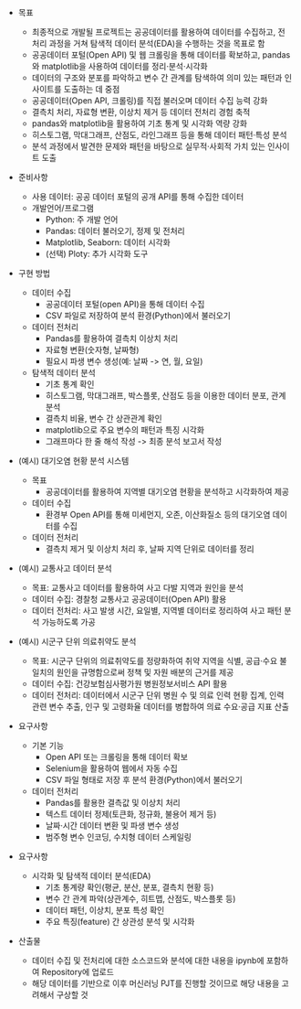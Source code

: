 - 목표
  - 최종적으로 개발될 프로젝트는 공공데이터를 활용하여 데이터를 수집하고, 전처리 과정을 거쳐 탐색적 데이터 분석(EDA)을 수행하는 것을 목표로 함
  - 공공데이터 포털(Open API) 및 웹 크롤링을 통해 데이터를 확보하고, pandas와 matplotlib을 사용하여 데이터를 정리·분석·시각화
  - 데이터의 구조와 분포를 파악하고 변수 간 관계를 탐색하여 의미 있는 패턴과 인사이트를 도출하는 데 중점
  - 공공데이터(Open API, 크롤링)를 직접 불러오며 데이터 수집 능력 강화
  - 결측치 처리, 자료형 변환, 이상치 제거 등 데이터 전처리 경험 축적
  - pandas와 matplotlib을 활용하여 기초 통계 및 시각화 역량 강화
  - 히스토그램, 막대그래프, 산점도, 라인그래프 등을 통해 데이터 패턴·특성 분석
  - 분석 과정에서 발견한 문제와 패턴을 바탕으로 실무적·사회적 가치 있는 인사이트 도출

- 준비사항
  - 사용 데이터: 공공 데이터 포털의 공개 API를 통해 수집한 데이터
  - 개발언어/프로그램
    - Python: 주 개발 언어
    - Pandas: 데이터 불러오기, 정제 및 전처리
    - Matplotlib, Seaborn: 데이터 시각화
    - (선택) Ploty: 추가 시각화 도구

- 구현 방법
  - 데이터 수집
    - 공공데이터 포털(open API)을 통해 데이터 수집
    - CSV 파일로 저장하여 분석 환경(Python)에서 불러오기
  - 데이터 전처리
    - Pandas를 활용하여 결측치 이상치 처리
    - 자료형 변환(숫자형, 날짜형)
    - 필요시 파생 변수 생성(예: 날짜 -> 연, 월, 요일)
  - 탐색적 데이터 분석
    - 기초 통계 확인
    - 히스토그램, 막대그래프, 박스플롯, 산점도 등을 이용한 데이터 분포, 관계 분석
    - 결측치 비율, 변수 간 상관관계 확인
    - matplotlib으로 주요 변수의 패턴과 특징 시각화
    - 그래프마다 한 줄 해석 작성 -> 최종 분석 보고서 작성

- (예시) 대기오염 현황 분석 시스템
  - 목표
    - 공공데이터를 활용하여 지역별 대기오염 현황을 분석하고 시각화하여 제공
  - 데이터 수집
    - 환경부 Open API를 통해 미세먼지, 오존, 이산화질소 등의 대기오염 데이터를 수집
  - 데이터 전처리
    - 결측치 제거 및 이상치 처리 후, 날짜 지역 단위로 데이터를 정리
- (예시) 교통사고 데이터 분석
  - 목표: 교통사고 데이터를 활용하여 사고 다발 지역과 원인을 분석
  - 데이터 수집: 경찰청 교통사고 공공데이터(Open API) 활용
  - 데이터 전처리: 사고 발생 시간, 요일별, 지역별 데이터로 정리하여 사고 패턴 분석 가능하도록 가공

- (예시) 시군구 단위 의료취약도 분석
  - 목표: 시군구 단위의 의료취약도를 정량화하여 취약 지역을 식별, 공급·수요 불일치의 원인을 규명함으로써 정책 및 자원 배분의 근거를 제공
  - 데이터 수집: 건강보험심사평가원 병원정보서비스 API 활용
  - 데이터 전처리: 데이터에서 시군구 단위 병원 수 및 의료 인력 현황 집계, 인력 관련 변수 추출, 인구 및 고령화율 데이터를 병합하여 의료 수요·공급 지표 산출

- 요구사항
  - 기본 기능
    - Open API 또는 크롤링을 통해 데이터 확보
    - Selenium을 활용하여 웹에서 자동 수집
    - CSV 파일 형태로 저장 후 분석 환경(Python)에서 불러오기
  - 데이터 전처리
    - Pandas를 활용한 결측값 및 이상치 처리
    - 텍스트 데이터 정제(토큰화, 정규화, 불용어 제거 등)
    - 날짜·시간 데이터 변환 및 파생 변수 생성
    - 범주형 변수 인코딩, 수치형 데이터 스케일링

- 요구사항
  - 시각화 및 탐색적 데이터 분석(EDA)
    - 기초 통계량 확인(평균, 분산, 분포, 결측치 현황 등)
    - 변수 간 관계 파악(상관계수, 히트맵, 산점도, 박스플롯 등)
    - 데이터 패턴, 이상치, 분포 특성 확인
    - 주요 특징(feature) 간 상관성 분석 및 시각화

- 산출물
  - 데이터 수집 및 전처리에 대한 소스코드와 분석에 대한 내용을 ipynb에 포함하여 Repository에 업로드
  - 해당 데이터를 기반으로 이후 머신러닝 PJT를 진행할 것이므로 해당 내용을 고려해서 구상할 것
